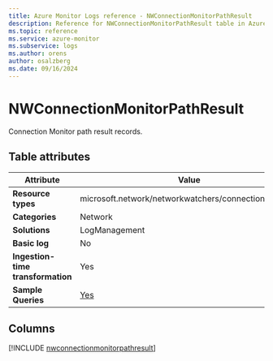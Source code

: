 ```yaml
---
title: Azure Monitor Logs reference - NWConnectionMonitorPathResult
description: Reference for NWConnectionMonitorPathResult table in Azure Monitor Logs.
ms.topic: reference
ms.service: azure-monitor
ms.subservice: logs
ms.author: orens
author: osalzberg
ms.date: 09/16/2024
---
```


# NWConnectionMonitorPathResult

Connection Monitor path result records.


## Table attributes

|Attribute|Value|
|---|---|
|**Resource types**|microsoft.network/networkwatchers/connectionmonitors|
|**Categories**|Network|
|**Solutions**| LogManagement|
|**Basic log**|No|
|**Ingestion-time transformation**|Yes|
|**Sample Queries**|[Yes](/azure/azure-monitor/reference/queries/nwconnectionmonitorpathresult)|



## Columns
  
[!INCLUDE [nwconnectionmonitorpathresult](~/reusable-content/ce-skilling/azure/includes/azure-monitor/reference/tables/nwconnectionmonitorpathresult-include.md)]
